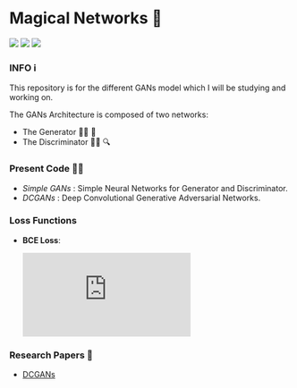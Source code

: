 # Magical Networks 🧙

![](https://img.shields.io/badge/Made--with-Python-informational?style=plastic&logo=python&logoColor=yellow) ![](https://img.shields.io/badge/About-GANs-brightgreen?style=plastic) ![](https://img.shields.io/badge/Framework-PyTorch-important?style=plastic&logo=pytorch&logoColor=red) 

### INFO ℹ️

This repository is for the different GANs model which I will be studying and working on.

The GANs Architecture is composed of two networks:

* The Generator 🧑‍🎨 🎨
* The Discriminator 👮‍♂️ 🔍



### Present Code 👨‍💻

* *Simple GANs* : Simple Neural Networks for Generator and Discriminator.
* *DCGANs* : Deep Convolutional Generative Adversarial Networks.



### Loss Functions

* **BCE Loss**: 
  
  ![](http://www.sciweavers.org/tex2img.php?eq=J%28%5Ctheta%29%20%3D%20-%5Cfrac%7B1%7D%7Bm%7D%20%5Csum_%7Bi%3D1%7D%5Em%20%5By%5E%7B%28i%29%7Dlog%28%5Chat%7By%7D%5E%7B%28i%29%7D%29%20%2B%20%281%20-%20y%5E%7B%28i%29%7D%29log%281%20-%20%5Chat%7By%7D%5E%7B%28i%29%7D%29%20%5D&bc=White&fc=Black&im=jpg&fs=12&ff=arev&edit=0)
  
  





### Research Papers 📔

* [DCGANs](https://arxiv.org/abs/1511.06434)





